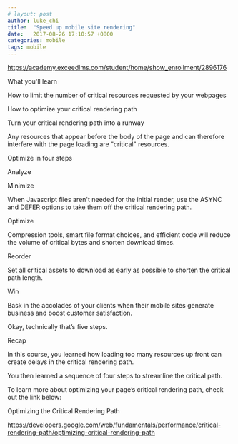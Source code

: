 ```yaml
---
# layout: post
author: luke_chi
title:  "Speed up mobile site rendering"
date:   2017-08-26 17:10:57 +0800
categories: mobile
tags: mobile
---
```


<https://academy.exceedlms.com/student/home/show_enrollment/2896176>

What you'll learn

How to limit the number of critical resources requested by your webpages

How to optimize your critical rendering path 


Turn your critical rendering path into a runway

Any resources that appear before the body of the page and can therefore interfere with the page loading are "critical" resources.


Optimize in four steps

Analyze

Minimize 

When Javascript files aren't needed for the initial render, use the ASYNC and DEFER options to take them off the critical rendering path.

Optimize

Compression tools, smart file format choices, and efficient code will reduce the volume of critical bytes and shorten download times.

Reorder

Set all critical assets to download as early as possible to shorten the critical path length.

Win

Bask in the accolades of your clients when their mobile sites generate business and boost customer satisfaction.

Okay, technically that’s five steps. 


Recap

In this course, you learned how loading too many resources up front can create delays in the critical rendering path. 

You then learned a sequence of four steps to streamline the critical path.

To learn more about optimizing your page’s critical rendering path, check out the link below:

Optimizing the Critical Rendering Path

<https://developers.google.com/web/fundamentals/performance/critical-rendering-path/optimizing-critical-rendering-path>
